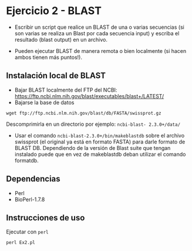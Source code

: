 # Ejercicio 2 - BLAST

- Escribir un script que realice un BLAST de una o varias secuencias (si son varias se
realiza un Blast por cada secuencia input) y escriba el resultado (blast output) en un archivo.

- Pueden ejecutar BLAST de manera remota o bien localmente (si hacen ambos tienen más puntos!).

## Instalación local de BLAST

- Bajar BLAST localmente del FTP del NCBI: https://ftp.ncbi.nlm.nih.gov/blast/executables/blast+/LATEST/
- Bajarse la base de datos

```
wget ftp://ftp.ncbi.nlm.nih.gov/blast/db/FASTA/swissprot.gz 
```

Descomprimirla en un directorio por ejemplo: `ncbi-blast- 2.3.0+/data/`

- Usar el comando `ncbi-blast-2.3.0+/bin/makeblastdb` sobre el archivo swissprot (el original ya está en formato FASTA) para darle formato de BLAST DB. Dependiendo de la versión de Blast suite que tengan instalado puede que en vez de makeblastdb deban utilizar el comando formatdb.

## Dependencias

- Perl
- BioPerl-1.7.8

## Instrucciones de uso
Ejecutar con `perl`

```
perl Ex2.pl
```